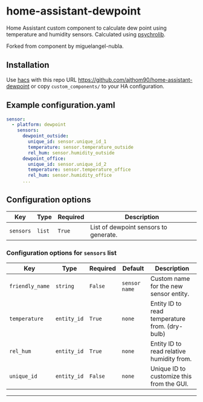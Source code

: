 # home-assistant-dewpoint
Home Assistant custom component to calculate dew point using temperature and humidity sensors.
Calculated using [psychrolib](https://github.com/psychrometrics/psychrolib).

Forked from component by miguelangel-nubla. 

## Installation

Use [hacs](https://custom-components.github.io/hacs/) with this repo URL https://github.com/ajthom90/home-assistant-dewpoint or copy `custom_components/` to your HA configuration.

## Example configuration.yaml

```yaml
sensor:
  - platform: dewpoint
    sensors:
      dewpoint_outside:
        unique_id: sensor.unique_id_1
        temperature: sensor.temperature_outside
        rel_hum: sensor.humidity_outside
      dewpoint_office:
        unique_id: sensor.unique_id_2
        temperature: sensor.temperature_office
        rel_hum: sensor.humidity_office
      ...
```

## Configuration options

| Key       | Type   | Required | Description                           |
|-----------|--------|----------|---------------------------------------|
 | `sensors` | `list` | `True`   | List of dewpoint sensors to generate. | 

### Configuration options for `sensors` list

| Key             | Type        | Required | Default       | Description                                    |
|-----------------|-------------|----------|---------------|------------------------------------------------|
| `friendly_name` | `string`    | `False`  | `sensor name` | Custom name for the new sensor entity.         |
| `temperature`   | `entity_id` | `True`   | `none`        | Entity ID to read temperature from. (dry-bulb) |
| `rel_hum`       | `entity_id` | `True`   | `none`        | Entity ID to read relative humidity from.      |
| `unique_id`     | `entity_id` | `False`  | `none`        | Unique ID to customize this from the GUI.      |


***

[dewpoint]: https://github.com/custom-components/dewpoint